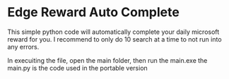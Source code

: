# Edge Reward Auto Complete
 This simple python code will automatically complete your daily microsoft reward for you.
 I recommend to only do 10 search at a time to not run into any errors.

In execuiting the file, open the main folder, then run the main.exe
the main.py is the code used in the portable version
